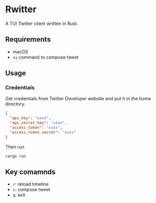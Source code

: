 # Rwitter
A TUI Twitter client written in Rust.

## Requirements
- macOS
- `vi` command to compose tweet

## Usage
### Credentials
Get credentials from Twitter Developer website and put it in the home directory.
``` json
{
  "api_key": "xxxx",
  "api_secret_key": "xxxx",
  "access_token": "xxxx",
  "access_token_secret": "xxxx"
}
```

Then run
``` sh
cargo run
```

## Key comamnds
- `r`: reload timeline
- `c`: compose tweet
- `q`: exit

